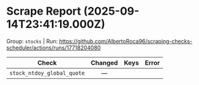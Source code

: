 # Scrape Report (2025-09-14T23:41:19.000Z)

Group: `stocks`  |  Run: https://github.com/AlbertoRoca96/scraping-checks-scheduler/actions/runs/17718204080

| Check | Changed | Keys | Error |
|---|:---:|:--|:--|
| `stock_ntdoy_global_quote` | — |  |  |
